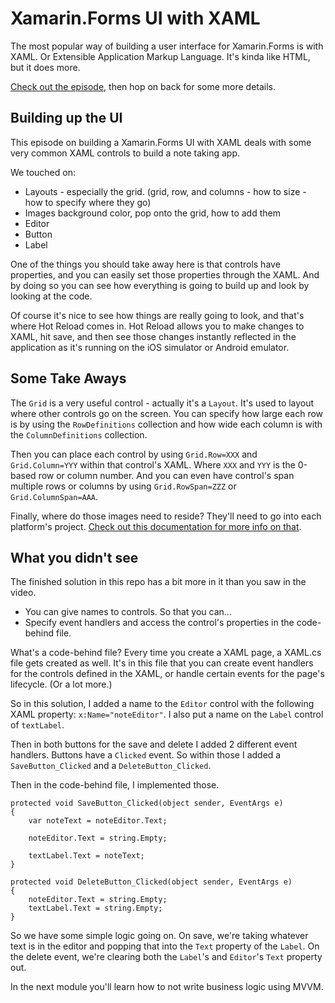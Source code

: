 # Xamarin.Forms UI with XAML

The most popular way of building a user interface for Xamarin.Forms is with XAML. Or Extensible Application Markup Language. It's kinda like HTML, but it does more.

[Check out the episode](https://channel9.msdn.com/Series/Xamarin-101/XamarinForms-UI-with-XAML-5-of-11?WT.mc_id=xamarin101-github-masoucou), then hop on back for some more details.

## Building up the UI

This episode on building a Xamarin.Forms UI with XAML deals with some very common XAML controls to build a note taking app.

We touched on:

- Layouts - especially the grid. (grid, row, and columns - how to size - how to specify where they go)
- Images background color, pop onto the grid, how to add them
- Editor
- Button
- Label

One of the things you should take away here is that controls have properties, and you can easily set those properties through the XAML. And by doing so you can see how everything is going to build up and look by looking at the code.

Of course it's nice to see how things are really going to look, and that's where Hot Reload comes in. Hot Reload allows you to make changes to XAML, hit save, and then see those changes instantly reflected in the application as it's running on the iOS simulator or Android emulator.

## Some Take Aways

The `Grid` is a very useful control - actually it's a `Layout`. It's used to layout where other controls go on the screen. You can specify how large each row is by using the `RowDefinitions` collection and how wide each column is with the `ColumnDefinitions` collection.

Then you can place each control by using `Grid.Row=XXX` and `Grid.Column=YYY` within that control's XAML. Where `XXX` and `YYY` is the 0-based row or column number. And you can even have control's span multiple rows or columns by using `Grid.RowSpan=ZZZ` or `Grid.ColumnSpan=AAA`.

Finally, where do those images need to reside? They'll need to go into each platform's project. [Check out this documentation for more info on that](https://docs.microsoft.com/xamarin/xamarin-forms/user-interface/images?WT.mc_id=xamarin101-github-masoucou).

## What you didn't see

The finished solution in this repo has a bit more in it than you saw in the video.

- You can give names to controls. So that you can...
- Specify event handlers and access the control's properties in the code-behind file.

What's a code-behind file? Every time you create a XAML page, a XAML.cs file gets created as well. It's in this file that you can create event handlers for the controls defined in the XAML, or handle certain events for the page's lifecycle. (Or a lot more.)

So in this solution, I added a name to the `Editor` control with the following XAML property: `x:Name="noteEditor"`. I also put a name on the `Label` control of `textLabel`.

Then in both buttons for the save and delete I added 2 different event handlers. Buttons have a `Clicked` event. So within those I added a `SaveButton_Clicked` and a `DeleteButton_Clicked`.

Then in the code-behind file, I implemented those.

```c-sharp
protected void SaveButton_Clicked(object sender, EventArgs e)
{
    var noteText = noteEditor.Text;

    noteEditor.Text = string.Empty;

    textLabel.Text = noteText;
}

protected void DeleteButton_Clicked(object sender, EventArgs e)
{
    noteEditor.Text = string.Empty;
    textLabel.Text = string.Empty;
}
```

So we have some simple logic going on. On save, we're taking whatever text is in the editor and popping that into the `Text` property of the `Label`. On the delete event, we're clearing both the `Label`'s and `Editor`'s `Text` property out.

In the next module you'll learn how to not write business logic using MVVM.
